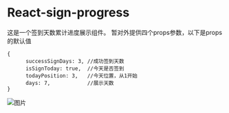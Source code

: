 # React-sign-progress

这是一个签到天数累计进度展示组件。
暂对外提供四个props参数，以下是props的默认值

```
{
      successSignDays: 3, //成功签到天数
      isSignToday: true,  //今天是否签到
      todayPosition: 3,   //今天位置，从1开始
      days: 7,            //展示天数
}
```
![图片](http://p79ehl37l.bkt.clouddn.com/react/signProgress1.png)
